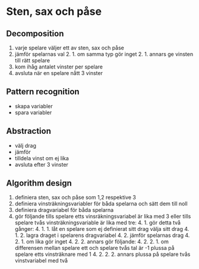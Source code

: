 # Sten, sax och påse

## Decomposition

1. varje spelare väljer ett av sten, sax och påse
2. jämför spelarnas val
    2. 1. om samma typ gör inget
    2. 1. annars ge vinsten till rätt spelare
3. kom ihåg antalet vinster per spelare
4. avsluta när en spelare nått 3 vinster

## Pattern recognition

* skapa variabler 
* spara variabler

## Abstraction

* välj drag
* jämför
* tilldela vinst om ej lika
* avsluta efter 3 vinster

## Algorithm design

1. definiera sten, sax och påse som 1,2 respektive 3
2. definiera vinsträkningsvariabler för båda spelarna och sätt dem till noll
3. definiera dragvariabel för båda spelarna
4. gör följande tills spelare etts vinsräkningsvariabel är lika med 3 eller tills spelare tvås vinsträkningsvariable är lika med tre:
    4. 1. gör detta två gånger:
        4. 1. 1. låt en spelare som ej definierat sitt drag välja sitt drag
        4. 1. 2. lagra draget i spelarens dragvariabel
    4. 2. jämför spelarnas drag
        4. 2. 1. om lika gör inget
        4. 2. 2. annars gör följande:
            4. 2. 2. 1. om differensen mellan spelare ett och spelare tvås tal är -1 plussa på spelare etts vinsträknare med 1
            4. 2. 2. 2. annars plussa på spelare tvås vinstvariabel med två
    